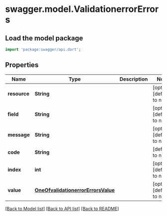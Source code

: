 # swagger.model.ValidationerrorErrors

## Load the model package
```dart
import 'package:swagger/api.dart';
```

## Properties
Name | Type | Description | Notes
------------ | ------------- | ------------- | -------------
**resource** | **String** |  | [optional] [default to null]
**field** | **String** |  | [optional] [default to null]
**message** | **String** |  | [optional] [default to null]
**code** | **String** |  | [default to null]
**index** | **int** |  | [optional] [default to null]
**value** | [**OneOfvalidationerrorErrorsValue**](OneOfvalidationerrorErrorsValue.md) |  | [optional] [default to null]

[[Back to Model list]](../README.md#documentation-for-models) [[Back to API list]](../README.md#documentation-for-api-endpoints) [[Back to README]](../README.md)

